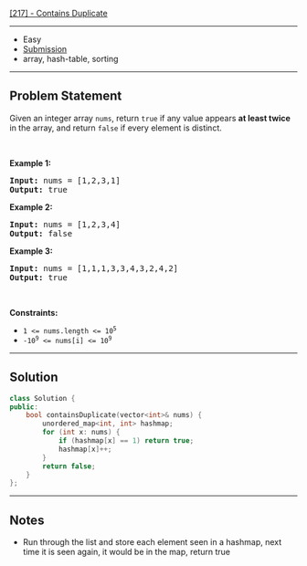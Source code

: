 [[217] - Contains Duplicate](https://leetcode.com/problems/contains-duplicate)

---

- Easy
- [Submission](https://leetcode.com/problems/contains-duplicate/submissions/866841513/)
- array, hash-table, sorting

---

## Problem Statement

<p>Given an integer array <code>nums</code>, return <code>true</code> if any value appears <strong>at least twice</strong> in the array, and return <code>false</code> if every element is distinct.</p>

<p>&nbsp;</p>
<p><strong class="example">Example 1:</strong></p>
<pre><strong>Input:</strong> nums = [1,2,3,1]
<strong>Output:</strong> true
</pre><p><strong class="example">Example 2:</strong></p>
<pre><strong>Input:</strong> nums = [1,2,3,4]
<strong>Output:</strong> false
</pre><p><strong class="example">Example 3:</strong></p>
<pre><strong>Input:</strong> nums = [1,1,1,3,3,4,3,2,4,2]
<strong>Output:</strong> true
</pre>
<p>&nbsp;</p>
<p><strong>Constraints:</strong></p>

<ul>
	<li><code>1 &lt;= nums.length &lt;= 10<sup>5</sup></code></li>
	<li><code>-10<sup>9</sup> &lt;= nums[i] &lt;= 10<sup>9</sup></code></li>
</ul>


---

## Solution

```cpp
class Solution {
public:
    bool containsDuplicate(vector<int>& nums) {
        unordered_map<int, int> hashmap;
        for (int x: nums) {
            if (hashmap[x] == 1) return true;
            hashmap[x]++;
        }
        return false;
    }
};
```

---

## Notes

- Run through the list and store each element seen in a hashmap, next time it is seen again, it would be in the map, return true
